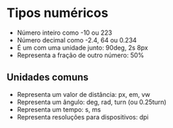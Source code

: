 # Tipos numéricos

* <integer>  Número inteiro como -10 ou 223
* <number>   Número decimal como -2.4, 64 ou 0.234
* <dimension>    É um <number> com uma unidade junto: 90deg, 2s 8px
* <percentagem> Representa a fração de outro número: 50%

## Unidades comuns

* <length>  Representa um valor de distância: px, em, vw
* <angle>   Representa um ângulo: deg, rad, turn (ou 0.25turn)
* <time>    Representa um tempo: s, ms
* <resolution>  Representa resoluções para dispositivos: dpi